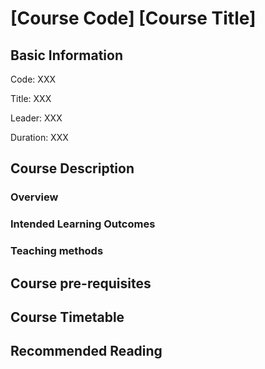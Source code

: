# [Course Code] [Course Title]

## Basic Information

Code: XXX

Title: XXX

Leader: XXX

Duration: XXX

## Course Description

### Overview 

### Intended Learning Outcomes

### Teaching methods

## Course pre-requisites

## Course Timetable

## Recommended Reading
